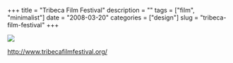 +++
title = "Tribeca Film Festival"
description = ""
tags = ["film", "minimalist"]
date = "2008-03-20"
categories = ["design"]
slug = "tribeca-film-festival"
+++


 

  <div id="screens-thumbs" class="clearfix">
    <div class="txt-center" id="design-submission"><a href="http://www.tribecafilmfestival.org/"><img id='bluga-thumbnail-802' class='bluga-thumbnail large' src='http://media.konigi.com/bluga/
wt47f277912c9c7_0.jpg'/></a></div>  
  </div>   
<p><a href="http://www.tribecafilmfestival.org/">http://www.tribecafilmfestival.org/</a></p>




